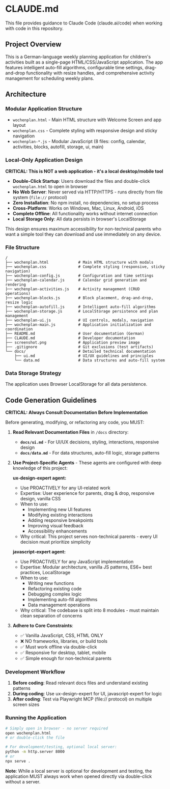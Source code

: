 # CLAUDE.md

This file provides guidance to Claude Code (claude.ai/code) when working with code in this repository.

## Project Overview

This is a German-language weekly planning application for children's activities built as a single-page
HTML/CSS/JavaScript application. The app features intelligent auto-fill algorithms, configurable time settings,
drag-and-drop functionality with resize handles, and comprehensive activity management for scheduling weekly plans.

## Architecture

### Modular Application Structure

- `wochenplan.html` - Main HTML structure with Welcome Screen and app layout
- `wochenplan.css` - Complete styling with responsive design and sticky navigation
- `wochenplan-*.js` - Modular JavaScript (8 files: config, calendar, activities, blocks, autofill, storage, ui, main)

### Local-Only Application Design

**CRITICAL: This is NOT a web application - it's a local desktop/mobile tool**

- **Double-Click Startup**: Users download the files and double-click `wochenplan.html` to open in browser
- **No Web Server**: Never served via HTTP/HTTPS - runs directly from file system (`file://` protocol)
- **Zero Installation**: No npm install, no dependencies, no setup process
- **Cross-Platform**: Works on Windows, Mac, Linux, Android, iOS
- **Complete Offline**: All functionality works without internet connection
- **Local Storage Only**: All data persists in browser's LocalStorage

This design ensures maximum accessibility for non-technical parents who want a simple tool they can download and use immediately on any device.

### File Structure

```text
/
├── wochenplan.html             # Main HTML structure with modals
├── wochenplan.css              # Complete styling (responsive, sticky navigation)
├── wochenplan-config.js        # Configuration and time settings
├── wochenplan-calendar.js      # Calendar grid generation and rendering
├── wochenplan-activities.js    # Activity management (CRUD operations)
├── wochenplan-blocks.js        # Block placement, drag-and-drop, resize logic
├── wochenplan-autofill.js      # Intelligent auto-fill algorithms
├── wochenplan-storage.js       # LocalStorage persistence and plan management
├── wochenplan-ui.js            # UI controls, modals, navigation
├── wochenplan-main.js          # Application initialization and coordination
├── README.md                   # User documentation (German)
├── CLAUDE.md                   # Developer documentation
├── screenshot.png              # Application preview image
├── .gitignore                  # Git exclusions (test artifacts)
└── docs/                       # Detailed technical documentation
    ├── ui.md                   # UI/UX guidelines and principles
    └── data.md                 # Data structures and auto-fill system
```

### Data Storage Strategy

The application uses Browser LocalStorage for all data persistence.

## Code Generation Guidelines

**CRITICAL: Always Consult Documentation Before Implementation**

Before generating, modifying, or refactoring any code, you MUST:

1. **Read Relevant Documentation Files** in `/docs` directory:
   - **`docs/ui.md`** - For UI/UX decisions, styling, interactions, responsive design
   - **`docs/data.md`** - For data structures, auto-fill logic, storage patterns

2. **Use Project-Specific Agents** - These agents are configured with deep knowledge of this project:

   **ux-design-expert agent:**
   - Use PROACTIVELY for any UI-related work
   - Expertise: User experience for parents, drag & drop, responsive design, vanilla CSS
   - When to use:
     - Implementing new UI features
     - Modifying existing interactions
     - Adding responsive breakpoints
     - Improving visual feedback
     - Accessibility enhancements
   - Why critical: This project serves non-technical parents - every UI decision must prioritize simplicity

   **javascript-expert agent:**
   - Use PROACTIVELY for any JavaScript implementation
   - Expertise: Modular architecture, vanilla JS patterns, ES6+ best practices, LocalStorage
   - When to use:
     - Writing new functions
     - Refactoring existing code
     - Debugging complex logic
     - Implementing auto-fill algorithms
     - Data management operations
   - Why critical: The codebase is split into 8 modules - must maintain clean separation of concerns

3. **Adhere to Core Constraints**:
   - ✅ Vanilla JavaScript, CSS, HTML ONLY
   - ❌ NO frameworks, libraries, or build tools
   - ✅ Must work offline via double-click
   - ✅ Responsive for desktop, tablet, mobile
   - ✅ Simple enough for non-technical parents

### Development Workflow

1. **Before coding**: Read relevant docs files and understand existing patterns
2. **During coding**: Use ux-design-expert for UI, javascript-expert for logic
3. **After coding**: Test via Playwright MCP (file:// protocol) on multiple screen sizes

### Running the Application

```bash
# Simply open in browser - no server required
open wochenplan.html
# or double-click the file

# For development/testing, optional local server:
python -m http.server 8000
# or
npx serve .
```

**Note**: While a local server is optional for development and testing, the application MUST always work when opened directly via double-click without a server.
